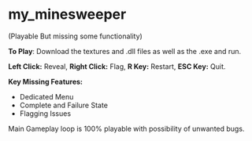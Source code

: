 # my_minesweeper

(Playable But missing some functionality)

**To Play**:
Download the textures and .dll files as well as the .exe and run.

**Left Click:** Reveal, **Right Click:** Flag, **R Key:** Restart, **ESC Key:** Quit.

**Key Missing Features:**
* Dedicated Menu
* Complete and Failure State
* Flagging Issues

Main Gameplay loop is 100% playable with possibility of unwanted bugs.
